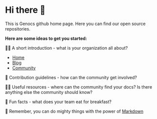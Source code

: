 # Hi there 👋

This is Genocs github home page. Here you can find our open source repositories.   

**Here are some ideas to get you started:**

🙋‍♀️ A short introduction - what is your organization all about?

- [Home](https://www.genocs.com)
- [Blog](https://genocs.github.io)
- [Community](https://genocs-blog.netlify.app/)

🌈 Contribution guidelines - how can the community get involved?

👩‍💻 Useful resources - where can the community find your docs? Is there anything else the community should know?

🍿 Fun facts - what does your team eat for breakfast?

🧙 Remember, you can do mighty things with the power of [Markdown](https://docs.github.com/github/writing-on-github/getting-started-with-writing-and-formatting-on-github/basic-writing-and-formatting-syntax)
